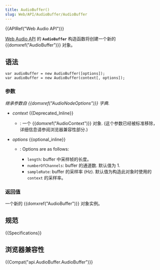 ```yaml
---
title: AudioBuffer()
slug: Web/API/AudioBuffer/AudioBuffer
---
```

{{APIRef("Web Audio API")}}

[Web Audio API](/en-US/docs/Web/API/Web_Audio_API) 的 **`AudioBuffer`** 构造函数将创建一个新的 {{domxref("AudioBuffer")}} 对象。

## 语法

```plain
var audioBuffer = new AudioBuffer([options]);
var audioBuffer = new AudioBuffer(context[, options]);
```

### 参数

_继承参数自 {{domxref("AudioNodeOptions")}} 字典_.

- _context_ {{Deprecated_Inline}}
  - : 一个 {{domxref("AudioContext")}} 对象. (这个参数已经被标准移除， 详细信息请参阅浏览器兼容性部分.)
- _options_ {{optional_inline}}

  - : Options are as follows:

    - `length`: buffer 中采样帧的长度。
    - `numberOfChannels`: buffer 的通道数. 默认值为 1.
    - `sampleRate`: buffer 的采样率 (Hz). 默认值为构造此对象时使用的 `context` 的采样率。

### 返回值

一个新的 {{domxref("AudioBuffer")}} 对象实例。

## 规范

{{Specifications}}

## 浏览器兼容性

{{Compat("api.AudioBuffer.AudioBuffer")}}

